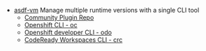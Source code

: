 


* [asdf-vm](https://asdf-vm.com/#/) Manage multiple runtime versions with a single CLI tool
  * [Community Plugin Repo](https://github.com/asdf-vm/asdf-plugins)
  * [Openshift CLI - oc](https://github.com/bartoszmajsak/asdf-oc)
  * [Openshift developer CLI - odo](https://github.com/bartoszmajsak/asdf-odo)
  * [CodeReady Workspaces CLI - crc](https://github.com/bartoszmajsak/asdf-crc)
  